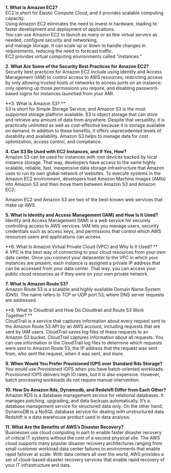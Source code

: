 **1. What is Amazon EC2?**<br>
EC2 is short for Elastic Compute Cloud, and it provides scalable computing capacity. <br>
Using Amazon EC2 eliminates the need to invest in hardware, leading to faster development and deployment of applications. <br>
You can use Amazon EC2 to launch as many or as few virtual servers as needed, configure security and networking, <br>
and manage storage. It can scale up or down to handle changes in requirements, reducing the need to forecast traffic. <br>
EC2 provides virtual computing environments called “instances.”

**2. What Are Some of the Security Best Practices for Amazon EC2?** <br>
Security best practices for Amazon EC2 include using Identity and Access Management (IAM) to control access to AWS resources; restricting access by only allowing trusted hosts or networks to access ports on an instance; only opening up those permissions you require, and disabling password-based logins for instances launched from your AMI.

**3. What is Amazon S3? ** <br>
S3 is short for Simple Storage Service, and Amazon S3 is the most supported storage platform available. S3 is object storage that can store and retrieve any amount of data from anywhere. Despite that versatility, it is practically unlimited as well as cost-effective because it is storage available on demand. In addition to these benefits, it offers unprecedented levels of durability and availability. Amazon S3 helps to manage data for cost optimization, access control, and compliance. 

**4. Can S3 Be Used with EC2 Instances, and If Yes, How?** <br>
Amazon S3 can be used for instances with root devices backed by local instance storage. That way, developers have access to the same highly scalable, reliable, fast, inexpensive data storage infrastructure that Amazon uses to run its own global network of websites. To execute systems in the Amazon EC2 environment, developers load Amazon Machine Images (AMIs) into Amazon S3 and then move them between Amazon S3 and Amazon EC2.

Amazon EC2 and Amazon S3 are two of the best-known web services that make up AWS.

**5. What Is Identity and Access Management (IAM) and How Is It Used?** <br>
Identity and Access Management (IAM) is a web service for securely controlling access to AWS services. IAM lets you manage users, security credentials such as access keys, and permissions that control which AWS resources users and applications can access.

**6. What Is Amazon Virtual Private Cloud (VPC) and Why Is It Used? ** <br>
A VPC is the best way of connecting to your cloud resources from your own data center. Once you connect your datacenter to the VPC in which your instances are present, each instance is assigned a private IP address that can be accessed from your data center. That way, you can access your public cloud resources as if they were on your own private network.

**7. What Is Amazon Route 53?** <br>
Amazon Route 53 is a scalable and highly available Domain Name System (DNS). The name refers to TCP or UDP port 53, where DNS server requests are addressed.

**8. What Is Cloudtrail and How Do Cloudtrail and Route 53 Work Together? ** <br>
CloudTrail is a service that captures information about every request sent to the Amazon Route 53 API by an AWS account, including requests that are sent by IAM users. CloudTrail saves log files of these requests to an Amazon S3 bucket. CloudTrail captures information about all requests. You can use information in the CloudTrail log files to determine which requests were sent to Amazon Route 53, the IP address that the request was sent from, who sent the request, when it was sent, and more.

**9. When Would You Prefer Provisioned IOPS over Standard Rds Storage?**<br>
You would use Provisioned IOPS when you have batch-oriented workloads. Provisioned IOPS delivers high IO rates, but it is also expensive. However, batch processing workloads do not require manual intervention. 

**10. How Do Amazon Rds, Dynamodb, and Redshift Differ from Each Other?**<br>
Amazon RDS is a database management service for relational databases. It manages patching, upgrading, and data backups automatically. It’s a database management service for structured data only. On the other hand, DynamoDB is a NoSQL database service for dealing with unstructured data. Redshift is a data warehouse product used in data analysis.

**11. What Are the Benefits of AWS’s Disaster Recovery?**<br>
Businesses use cloud computing in part to enable faster disaster recovery of critical IT systems without the cost of a second physical site. The AWS cloud supports many popular disaster recovery architectures ranging from small customer workload data center failures to environments that enable rapid failover at scale. With data centers all over the world, AWS provides a set of cloud-based disaster recovery services that enable rapid recovery of your IT infrastructure and data.
